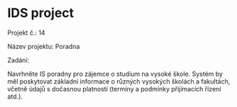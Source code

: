 # IDS project

Projekt č.: 14

Název projektu: Poradna

Zadání:

Navrhněte IS poradny pro zájemce o studium na vysoké škole. Systém by měl poskytovat základní informace o různých vysokých školách a fakultách, včetně údajů s dočasnou platností
(termíny a podmínky přijímacích řízení atd.).
